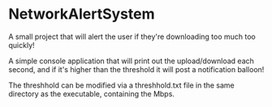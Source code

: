 # NetworkAlertSystem
A small project that will alert the user if they're downloading too much too quickly!

A simple console application that will print out the upload/download each second, and if it's higher than the threshold it will post a notification balloon!

The threshhold can be modified via a threshhold.txt file in the same directory as the executable, containing the Mbps. 


